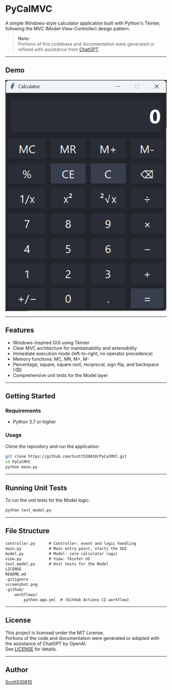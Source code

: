 
# PyCalMVC

A simple Windows-style calculator application built with Python's Tkinter, following the MVC (Model-View-Controller) design pattern.

> **Note:**  
> Portions of this codebase and documentation were generated or refined with assistance from [ChatGPT](https://chat.openai.com/).

---

## Demo

![screenshot](screenshot.png)

---

## Features

- Windows-inspired GUI using Tkinter
- Clear MVC architecture for maintainability and extensibility
- Immediate execution mode (left-to-right, no operator precedence)
- Memory functions: MC, MR, M+, M-
- Percentage, square, square root, reciprocal, sign flip, and backspace (⌫)
- Comprehensive unit tests for the Model layer

---

## Getting Started

### Requirements

- Python 3.7 or higher

### Usage

Clone the repository and run the application:

```bash
git clone https://github.com/Scott530810/PyCalMVC.git
cd PyCalMVC
python main.py
```

---

## Running Unit Tests

To run the unit tests for the Model logic:

```bash
python test_model.py
```

---

## File Structure

    controller.py      # Controller: event and logic handling
    main.py            # Main entry point, starts the GUI
    model.py           # Model: core calculator logic
    view.py            # View: Tkinter UI
    test_model.py      # Unit tests for the Model
    LICENSE
    README.md
    .gitignore
    screenshot.png
    .github/
        workflows/
            python-app.yml  # (GitHub Actions CI workflow)


---

## License

This project is licensed under the MIT License.  
Portions of the code and documentation were generated or adapted with the assistance of ChatGPT by OpenAI.  
See [LICENSE](LICENSE) for details.

---

## Author

[Scott530810](https://github.com/Scott530810)
